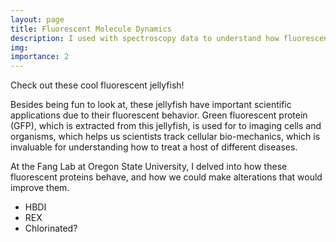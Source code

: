 ```yaml
---
layout: page
title: Fluorescent Molecule Dynamics
description: I used with spectroscopy data to understand how fluorescent molecules move on the femtosecond timescale. 
img: 
importance: 2
---
```


Check out these cool fluorescent jellyfish!

Besides being fun to look at, these jellyfish have important scientific applications due to their fluorescent behavior. Green fluorescent protein (GFP), which is extracted from this jellyfish, is used for to imaging cells and organisms, which helps us scientists track cellular bio-mechanics, which is invaluable for understanding how to treat a host of different diseases.

At the Fang Lab at Oregon State University, I delved into how these fluorescent proteins behave, and how we could make alterations that would improve them. 

- HBDI
- REX
- Chlorinated?